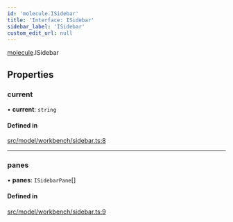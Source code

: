 ```yaml
---
id: 'molecule.ISidebar'
title: 'Interface: ISidebar'
sidebar_label: 'ISidebar'
custom_edit_url: null
---
```


[molecule](../namespaces/molecule).ISidebar

## Properties

### current

• **current**: `string`

#### Defined in

[src/model/workbench/sidebar.ts:8](https://github.com/DTStack/molecule/blob/22a59c7/src/model/workbench/sidebar.ts#L8)

---

### panes

• **panes**: `ISidebarPane`[]

#### Defined in

[src/model/workbench/sidebar.ts:9](https://github.com/DTStack/molecule/blob/22a59c7/src/model/workbench/sidebar.ts#L9)
